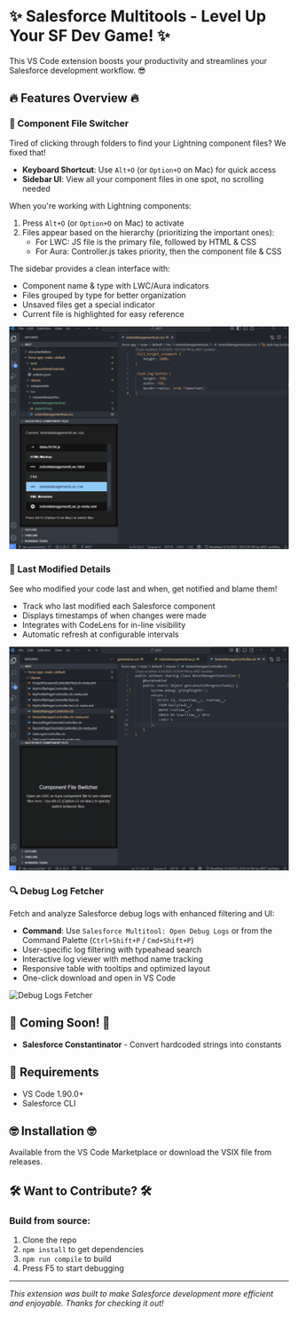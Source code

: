# ✨ Salesforce Multitools - Level Up Your SF Dev Game! ✨

This VS Code extension boosts your productivity and streamlines your Salesforce development workflow. 😎

## 🔥 Features Overview 🔥

### 🚀 Component File Switcher

Tired of clicking through folders to find your Lightning component files? We fixed that!

- **Keyboard Shortcut**: Use `Alt+O` (or `Option+O` on Mac) for quick access
- **Sidebar UI**: View all your component files in one spot, no scrolling needed

When you're working with Lightning components:

1. Press `Alt+O` (or `Option+O` on Mac) to activate
2. Files appear based on the hierarchy (prioritizing the important ones):
    - For LWC: JS file is the primary file, followed by HTML & CSS
    - For Aura: Controller.js takes priority, then the component file & CSS

The sidebar provides a clean interface with:
- Component name & type with LWC/Aura indicators
- Files grouped by type for better organization
- Unsaved files get a special indicator
- Current file is highlighted for easy reference

![File Switcher in action](./asset/File_Swicther.gif)

### 👀 Last Modified Details

See who modified your code last and when, get notified and blame them!
- Track who last modified each Salesforce component 
- Displays timestamps of when changes were made
- Integrates with CodeLens for in-line visibility
- Automatic refresh at configurable intervals

![Last Modified Details](./asset/Last_Modified_Details.gif)

### 🔍 Debug Log Fetcher

Fetch and analyze Salesforce debug logs with enhanced filtering and UI:
- **Command**: Use `Salesforce Multitool: Open Debug Logs` or from the Command Palette (`Ctrl+Shift+P` / `Cmd+Shift+P`)
- User-specific log filtering with typeahead search
- Interactive log viewer with method name tracking
- Responsive table with tooltips and optimized layout
- One-click download and open in VS Code

![Debug Logs Fetcher](./asset/Debug_Logs_Fetcher.gif)

## 🔮 Coming Soon! 🔮

- **Salesforce Constantinator** - Convert hardcoded strings into constants

## 💯 Requirements

- VS Code 1.90.0+
- Salesforce CLI

## 🤓 Installation 🤓

Available from the VS Code Marketplace or download the VSIX file from releases.

## 🛠️ Want to Contribute? 🛠️

### Build from source:

1. Clone the repo
2. `npm install` to get dependencies
3. `npm run compile` to build
4. Press F5 to start debugging

---

_This extension was built to make Salesforce development more efficient and enjoyable. Thanks for checking it out!_
